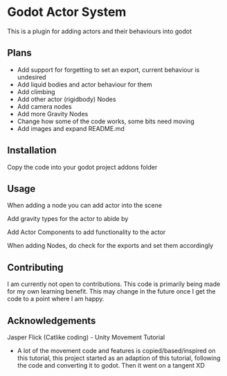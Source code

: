 # Godot Actor System

This is a plugin for adding actors and their behaviours into godot

## Plans

- Add support for forgetting to set an export, current behaviour is undesired
- Add liquid bodies and actor behaviour for them
- Add climbing
- Add other actor (rigidbody) Nodes
- Add camera nodes
- Add more Gravity Nodes
- Change how some of the code works, some bits need moving
- Add images and expand README.md

## Installation

Copy the code into your godot project addons folder

## Usage

When adding a node you can add actor into the scene

Add gravity types for the actor to abide by

Add Actor Components to add functionality to the actor

When adding Nodes, do check for the exports and set them accordingly

## Contributing

I am currently not open to contributions. This code is primarily being made for my own learning benefit. This may change in the future once I get the code to a point where I am happy.

## Acknowledgements

Jasper Flick (Catlike coding) - Unity Movement Tutorial
 - A lot of the movement code and features is copied/based/inspired on this tutorial, this project started as an adaption of this tutorial, following the code and converting it to godot. Then it went on a tangent XD